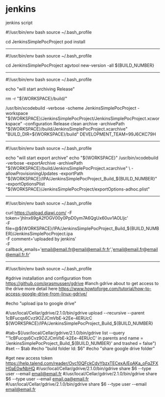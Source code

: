 # jenkins
jenkins script


#!/usr/bin/env bash
source ~/.bash_profile

cd JenkinsSimplePocProject
pod install

------------------------------------

#!/usr/bin/env bash
source ~/.bash_profile

cd JenkinsSimplePocProject
agvtool new-version -all ${BUILD_NUMBER}

------------------------------------



#!/usr/bin/env bash
source ~/.bash_profile

echo "will start archiving Release"

rm -r "${WORKSPACE}/build/"

/usr/bin/xcodebuild -verbose -scheme JenkinsSimplePocProject -workspace "${WORKSPACE}/JenkinsSimplePocProject/JenkinsSimplePocProject.xcworkspace" -configuration Release clean archive -archivePath "${WORKSPACE}/build/JenkinsSimplePocProject.xcarchive" "BUILD_DIR=${WORKSPACE}/build" DEVELOPMENT_TEAM=99J6CKC79H


------------------------------------

#!/usr/bin/env bash
source ~/.bash_profile

echo "will start export archive"
echo "${WORKSPACE}"
/usr/bin/xcodebuild -verbose -exportArchive -archivePath "${WORKSPACE}/build/JenkinsSimplePocProject.xcarchive" \ -allowProvisioningUpdates -exportPath "${WORKSPACE}/IPA/JenkinsSimplePocProject_Build_${BUILD_NUMBER}" -exportOptionsPlist "${WORKSPACE}/JenkinsSimplePocProject/exportOptions-adhoc.plist"

------------------------------------





#!/usr/bin/env bash
source ~/.bash_profile

curl https://upload.diawi.com/ -F token='jhInx69gA2fOGV00y0PpD0ym7A6QgUx60uv1AOLIjc' \
-F file=@${WORKSPACE}/IPA/JenkinsSimplePocProject_Build_${BUILD_NUMBER}/JenkinsSimplePocProject.ipa \
-F comment='uploaded by jenkins' \
-F callback_emails='email@email.fr@email@email.fr.fr','email@email.fr@email@email.fr.fr'

------------------------------------




#!/usr/bin/env bash
source ~/.bash_profile

#gdrive installation and configuration from https://github.com/prasmussen/gdrive
#lanch gdrive about to get access to the drive more detail here https://www.howtoforge.com/tutorial/how-to-access-google-drive-from-linux-gdrive/

#echo "upload ipa to google drive"

#/usr/local/Cellar/gdrive/2.1.0/bin/gdrive upload --recursive --parent 1cBFucqs6Cvz9OZJCmVbE-k2Ee-4ERUcC ${WORKSPACE}/IPA/JenkinsSimplePocProject_Build_${BUILD_NUMBER}

#tab=$(/usr/local/Cellar/gdrive/2.1.0/bin/gdrive list --query "'1cBFucqs6Cvz9OZJCmVbE-k2Ee-4ERUcC' in parents and  name = 'JenkinsSimplePocProject_Build_${BUILD_NUMBER}' and trashed = false")
#set -- $tab
#echo "build folder Id: $6"
#echo "share google drive folder"

#get new access token https://help.talend.com/reader/Ovc10QFckCdvYbzxTECexA/EoAKa_oFqZFXH0aE0wNbHQ
#/usr/local/Cellar/gdrive/2.1.0/bin/gdrive share $6 --type user --email email@email.fr
#/usr/local/Cellar/gdrive/2.1.0/bin/gdrive share $6 --type user --email email.qa@email.fr
#/usr/local/Cellar/gdrive/2.1.0/bin/gdrive share $6 --type user --email email@email.fr


